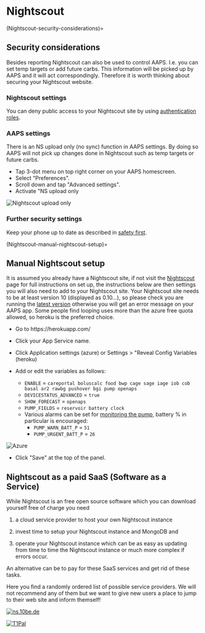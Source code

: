 # Nightscout

(Nightscout-security-considerations)=

## Security considerations

Besides reporting Nightscout can also be used to control AAPS. I.e. you can set temp targets or add future carbs. This information will be picked up by AAPS and it will act correspondingly. Therefore it is worth thinking about securing your Nightscout website.

### Nightscout settings

You can deny public access to your Nightscout site by using [authentication roles](https://nightscout.github.io/nightscout/security).

### AAPS settings

There is an NS upload only (no sync) function in AAPS settings. By doing so AAPS will not pick up changes done in Nightscout such as temp targets or future carbs.

- Tap 3-dot menu on top right corner on your AAPS homescreen.
- Select "Preferences".
- Scroll down and tap "Advanced settings".
- Activate "NS upload only

![Nightscout upload only](../images/NSsafety.png)

### Further security settings

Keep your phone up to date as described in [safety first](../Getting-Started/Safety-first.md).

(Nightscout-manual-nightscout-setup)=

## Manual Nightscout setup

It is assumed you already have a Nightscout site, if not visit the [Nightscout](http://nightscout.github.io/nightscout/new_user/) page for full instructions on set up, the instructions below are then settings you will also need to add to your Nightscout site.  Your Nightscout site needs to be at least version 10 (displayed as 0.10...), so please check you are running the [latest version](https://nightscout.github.io/update/update/#updating-your-site-to-the-latest-version) otherwise you will get an error message on your AAPS app.  Some people find looping uses more than the azure free quota allowed, so heroku is the preferred choice.

- Go to https\://herokuapp.com/

- Click your App Service name.

- Click Application settings (azure) or Settings > "Reveal Config Variables (heroku)

- Add or edit the variables as follows:
  - `ENABLE` = `careportal boluscalc food bwp cage sage iage iob cob basal ar2 rawbg pushover bgi pump openaps`
  - `DEVICESTATUS_ADVANCED` = `true`
  - `SHOW_FORECAST` = `openaps`
  - `PUMP_FIELDS` = `reservoir battery clock`
  - Various alarms can be set for [monitoring the pump](https://github.com/nightscout/cgm-remote-monitor#pump-pump-monitoring), battery % in particular is encouraged:
    - `PUMP_WARN_BATT_P` = `51`
    - `PUMP_URGENT_BATT_P` = `26`

![Azure](../images/nightscout1.png)

- Click "Save" at the top of the panel.

## Nightscout as a paid SaaS (Software as a Service)

While Nightscout is an free open source software which you can download yourself free of charge you need

1. a cloud service provider to host your own Nightscout instance

2. invest time to setup your Nightscout instance and MongoDB and

3. operate your Nightscout instance which can be as easy as updating from time to time the Nightscout instance or much more complex if errors occur.

An alternative can be to pay for these SaaS services and get rid of these tasks.

Here you find a randomly ordered list of possible service providers.
We will not recommend any of them but we want to give new users a place to jump to their web site and inform themself!

[![ns.10be.de](../images/ns.10be.de-logo_halb_klein.jpg)](https://ns.10be.de/en/index.html)

[![T1Pal](../images/t1_pal_bear_bw.png)](https://t1pal.com/)
